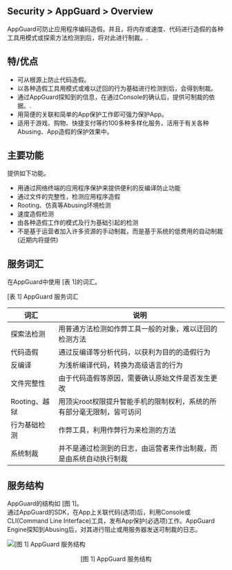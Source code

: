 ## Security > AppGuard > Overview

AppGuard可防止应用程序编码造假。并且，将内存或速度、代码进行造假的各种工具用模式或探索方法检测到后，将对此进行制裁。.

## 特/优点

* 可从根源上防止代码造假。
* 以各种造假工具用模式或难以迂回的行为基础进行检测到后，会得到制裁。
* 通过AppGuard探知到的信息，在通过Console的确认后，提供可制裁的依据。.
* 用简便的关联和简单的App保护工作即可强力保护App。
* 适用于游戏、购物、快捷支付等约100多种多样化服务，活用于有关各种Abusing、App造假的保护效果中。

## 主要功能

提供如下功能。

* 用通过网络终端的应用程序保护来提供便利的反编译防止功能
* 通过文件的完整性，检测应用程序造假
* Rooting、仿真等Abusing环境检测
* 速度造假检测
* 由各种造假工作的模式及行为基础引起的检测
* 不是基于运营者加入许多资源的手动制裁，而是基于系统的低费用的自动制裁(近期内将提供)

## 服务词汇

在AppGuard中使用 [表 1]的词汇。

[表 1] AppGuard 服务词汇

| 词汇           | 说明|
|--------------- | ------------------------------------------------------------------------|
|探索法检测    |  用普通方法检测如作弊工具一般的对象，难以迂回的检测方法|
|代码造假      |  通过反编译等分析代码，以获利为目的的造假行为|
|反编译       |   为浅析编译代码，转换为高级语言的行为|
|文件完整性      |由于代码造假等原因，需要确认原始文件是否发生更改|
|Rooting、越狱  | 用顶尖root权限提升智能手机的限制权利，系统的所有部分毫无限制，皆可访问|
|行为基础检测   | 作弊工具，利用作弊行为来检测的方法|
|系统制裁       | 并不是通过检测到的日志，由运营者来作出制裁，而是由系统自动执行制裁|

## 服务结构

AppGuard的结构如 [图 1\]。<br>
通过AppGuard的SDK，在App上关联代码(选项)后，利用Console或CLI(Command Line Interface)工具，发布App保护(必选项)工作。AppGuard Engine探知到Abusing后，对其进行阻止或用服务器发送可制裁的日志。

![[图 1] AppGuard 服务结构](http://static.toastoven.net/prod_appguard/AppGuard_2_overview01_en.png)
<center>[图 1] AppGuard 服务结构</center>
